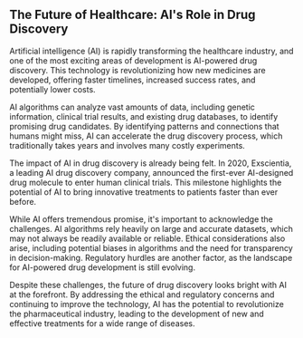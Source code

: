 ## The Future of Healthcare: AI's Role in Drug Discovery

Artificial intelligence (AI) is rapidly transforming the healthcare industry, and one of the most exciting areas of development is AI-powered drug discovery. This technology is revolutionizing how new medicines are developed, offering faster timelines, increased success rates, and potentially lower costs.

AI algorithms can analyze vast amounts of data, including genetic information, clinical trial results, and existing drug databases, to identify promising drug candidates. By identifying patterns and connections that humans might miss, AI can accelerate the drug discovery process, which traditionally takes years and involves many costly experiments. 

The impact of AI in drug discovery is already being felt. In 2020, Exscientia, a leading AI drug discovery company, announced the first-ever AI-designed drug molecule to enter human clinical trials. This milestone highlights the potential of AI to bring innovative treatments to patients faster than ever before.

While AI offers tremendous promise, it's important to acknowledge the challenges. AI algorithms rely heavily on large and accurate datasets, which may not always be readily available or reliable. Ethical considerations also arise, including potential biases in algorithms and the need for transparency in decision-making. Regulatory hurdles are another factor, as the landscape for AI-powered drug development is still evolving. 

Despite these challenges, the future of drug discovery looks bright with AI at the forefront. By addressing the ethical and regulatory concerns and continuing to improve the technology, AI has the potential to revolutionize the pharmaceutical industry, leading to the development of new and effective treatments for a wide range of diseases.